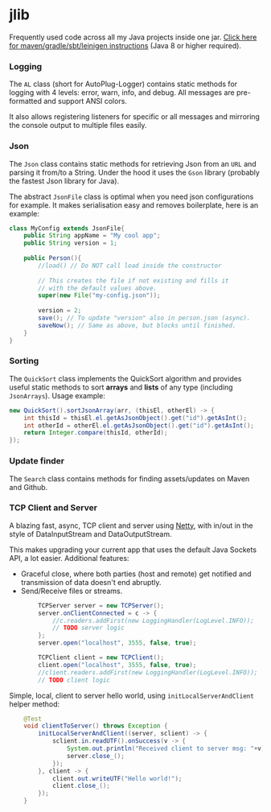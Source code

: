 # jlib
Frequently used code across all my Java projects inside one jar.
[Click here for maven/gradle/sbt/leinigen instructions](https://jitpack.io/#Osiris-Team/jlib/LATEST) (Java 8 or higher required).

### Logging
The `AL` class (short for AutoPlug-Logger) contains static methods for logging
with 4 levels: error, warn, info, and debug. All messages are pre-formatted
and support ANSI colors. 

It also allows registering listeners for specific or all messages and 
mirroring the console output to multiple files easily.

### Json
The `Json` class contains static methods for retrieving Json from an `URL`
and parsing it from/to a String. Under the hood it uses the `Gson` library (probably
the fastest Json library for Java).

The abstract `JsonFile` class is optimal when you need json configurations for example.
It makes serialisation easy and removes boilerplate, here is an example:
```java
class MyConfig extends JsonFile{
    public String appName = "My cool app";
    public String version = 1;
    
    public Person(){
        //load() // Do NOT call load inside the constructor
        
        // This creates the file if not existing and fills it
        // with the default values above.
        super(new File("my-config.json"));
        
        version = 2;
        save(); // To update "version" also in person.json (async).
        saveNow(); // Same as above, but blocks until finished.
    }
}
```

### Sorting
The `QuickSort` class implements the QuickSort algorithm and provides useful
static methods to sort **arrays** and **lists** of any type (including `JsonArrays`). Usage example:
```java
new QuickSort().sortJsonArray(arr, (thisEl, otherEl) -> {
    int thisId = thisEl.el.getAsJsonObject().get("id").getAsInt();
    int otherId = otherEl.el.getAsJsonObject().get("id").getAsInt();
    return Integer.compare(thisId, otherId);
});
```

### Update finder
The `Search` class contains methods for finding assets/updates on Maven and Github.

### TCP Client and Server
A blazing fast, async, TCP client and server using [Netty](),
with in/out in the style of DataInputStream 
and DataOutputStream.

This makes upgrading your current app that uses the default
Java Sockets API, a lot easier. Additional features:
- Graceful close, where both parties (host and remote)
get notified and transmission of data doesn't end abruptly.
- Send/Receive files or streams.

```java
        TCPServer server = new TCPServer();
        server.onClientConnected = c -> {
            //c.readers.addFirst(new LoggingHandler(LogLevel.INFO));
            // TODO server logic
        };
        server.open("localhost", 3555, false, true);

        TCPClient client = new TCPClient();
        client.open("localhost", 3555, false, true);
        //client.readers.addFirst(new LoggingHandler(LogLevel.INFO));
        // TODO client logic
```
Simple, local, client to server hello world, using `initLocalServerAndClient`
helper method:
```java
    @Test
    void clientToServer() throws Exception {
        initLocalServerAndClient((server, sclient) -> {
            sclient.in.readUTF().onSuccess(v -> {
                System.out.println("Received client to server msg: "+v);
                server.close_();
            });
        }, client -> {
            client.out.writeUTF("Hello world!");
            client.close_();
        });
    }
```
